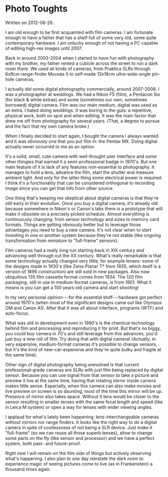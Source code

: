 # Photo Toughts

Written on 2012-08-26.

I am old enough to be first acquainted with film cameras. I am fortunate enough to have a father that has a shelf full of some very old, some quite contemporary hardware. I am unlucky enough of not having a PC capable of editing high-res images until 2007.

Back in around 2003-2004 when I started to have fun with photography with my brother, my father rented a cubicle across the street to run a dark room there. We used all kinds of cameras, from Praktica SLRs through 6x9cm range-finder Москва 5 to self-made 13x18cm ultra-wide-angle pin-hole cameras.

I actually did some digital photography commercially, around 2007-2008. I was a photographer at weddings. We had a Nikon F5 (film), a Pentacon Six (for black & white extras) and some (sometimes our own, sometimes borrowed) digital camera. Film was our main medium, digital was used as an extra. I hated doing weddings. It was boring to the guts: a repetitive, physical work, both on spot and when editing. It was the main factor that drew me off from photography for several years. (That, a degree to pursue and the fact that my own camera broke.)

When I finally decided to start again, I bought the camera I always wanted and it was obviously one that you put film in: the Pentax MX. Doing digital actually never occurred to me as an option.

It's a solid, small, cute camera with well-thought user interface and some other thingies that earned it a semi-professional badge in 1970's. But one main feature of it is lack of any features non-essential to photography. It manages to hold a lens, advance the film, start the shutter and measure ambient light. And only for the latter thing some electrical power is required. I think it's a functionality that can be considered orthogonal to recording image since you can get that info from other source.

One thing that's keeping me skeptical about digital cameras is that they're still early in their evolution. Once you buy a digital camera, it's already old because somewhere in Nikon's or Canon's labs there _is_ a prototype that will make it obsolete on a precisely picked schedule. Almost everything is continuously changing: from sensor technology and sizes to memory card formats. Things are getting obviously better but to leverage those advantages you need to buy a new camera. It's not clear when to start investing in one or another system because they're not stable (like ongoing transformation from miniature to "full-frame" sensors).

Film cameras had a really long run starting back in XIX century and advancing well through out the XX century. What's really remarkable is that some technology actually changed very little, for example lenses: some of the designs made in 1930's (like Zeiss Planar T* from 1935, which itself is a version of 1896 construction) are still sold in new packages. Also now ubiquitous 135 film cassette format comes from 1934. The 120 film packaging, still in use in medium-format cameras, is from 1901. What it means is you can get a 100 years old camera and start shooting!

In my very personal opinion---for the essential stuff---hardware got perfect around 1970's (when most of the significant designs came out like Olympus OM and Canon A1). After that it was all about interface, programs (WTF) and auto-focus.

What was still in development even in 1990's is the chemical technology behind film and processing and reproducing it for print. But that's no biggy, you could buy camera in 70's and still leverage from this advances, you'd just buy a new roll of film. Try doing that with digital camera! (Actually, in very expensive, medium-format cameras it's possible to change sensors, but it's the kind of new-car-expensive and they're quite bulky and fragile at the same time).

Other sign of digital photography being unevolved is that current professional-grade cameras are SLRs with just film being replaced by digital sensor. Because you can use signal from that sensor to take a picture and preview it live at the same time, having that rotating mirror inside camera makes little sense. Especially, when this camera can also make movies and live preview on screen is so daunting, most of the time this mirror will be up. Presence of mirror also takes space. Without it lens would be closer to the sensor resulting in smaller lenses with the same focal length and speed (like in Leica M system) or open a way for lenses with wider viewing angles.

I applaud for what's lately been happening: lens-interchangeable cameras without mirrors nor range finders. It looks like the right way to do a digital camera in spite of coollessness of not being a SLR device. Just make it "full-frame" (so we can reuse all those superb lenses), allow to change some parts on the fly (like sensor and processor) and we have a perfect system, both past- and future-proof.

Right now I will remain on the film side of things but actively observing what's happening. I also plan to one day reinstate the dark room to experience magic of seeing pictures come to live (as in Frankenstein) a thousand times again.
